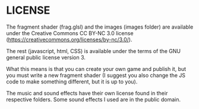 # LICENSE

The fragment shader (frag.glsl) and the images (images folder) are available under the Creative Commons CC BY-NC 3.0
license (https://creativecommons.org/licenses/by-nc/3.0/).

The rest (javascript, html, CSS) is available under the terms of the GNU general public license version 3.

What this means is that you can create your own game and publish it, but you must write a new fragment shader (I suggest you also change the JS code to make something different, but it is up to you).

The music and sound effects have their own license found in their respective folders. Some sound effects I used are in the public domain.